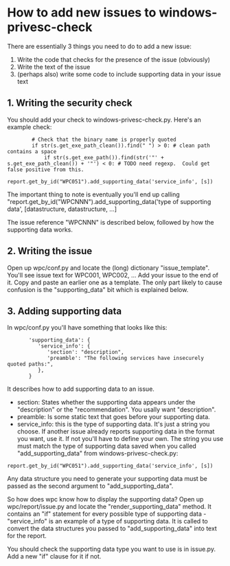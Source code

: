 # How to add new issues to windows-privesc-check #

There are essentially 3 things you need to do to add a new issue:
  1. Write the code that checks for the presence of the issue (obviously)
  1. Write the text of the issue
  1. (perhaps also) write some code to include supporting data in your issue text

## 1. Writing the security check ##

You should add your check to windows-privesc-check.py.  Here's an example check:

```
		# Check that the binary name is properly quoted
		if str(s.get_exe_path_clean()).find(" ") > 0: # clean path contains a space
			if str(s.get_exe_path()).find(str('"' + s.get_exe_path_clean()) + '"') < 0: # TODO need regexp.  Could get false positive from this.
				report.get_by_id("WPC051").add_supporting_data('service_info', [s])
```

The important thing to note is eventually you'll end up calling "report.get\_by\_id("WPCNNN").add\_supporting\_data('type of supporting data', [datastructure, datastructure, ...]

The issue reference "WPCNNN" is described below, followed by how the supporting data works.

## 2. Writing the issue ##

Open up wpc/conf.py and locate the (long) dictionary "issue\_template".  You'll see issue text for WPC001, WPC002, ... Add your issue to the end of it.  Copy and paste an earlier one as a template.  The only part likely to cause confusion is the "supporting\_data" bit which is explained below.

## 3. Adding supporting data ##

In wpc/conf.py you'll have something that looks like this:
```
       'supporting_data': {
          'service_info': {
             'section': "description",
             'preamble': "The following services have insecurely quoted paths:",
          },
       }
```

It describes how to add supporting data to an issue.
  * section: States whether the supporting data appears under the "description" or the "recommendation".  You usally want "description".
  * preamble: Is some static text that goes before your supporting data.
  * service\_info: this is the type of supporting data.  It's just a string you choose.  If another issue already reports supporting data in the format you want, use it.  If not you'll have to define your own.  The string you use must match the type of supporting data saved when you called "add\_supporting\_data" from windows-privesc-check.py:
```
report.get_by_id("WPC051").add_supporting_data('service_info', [s])
```

Any data structure you need to generate your supporting data must be passed as the second argument to "add\_supporting\_data".

So how does wpc know how to display the supporting data?  Open up wpc/report/issue.py and locate the "render\_supporting\_data" method.  It contains an "if" statement for every possible type of supporting data - "service\_info" is an example of a type of supporting data.  It is called to convert the data structures you passed to "add\_supporting\_data" into text for the report.

You should check the supporting data type you want to use is in issue.py.  Add a new "if" clause for it if not.
